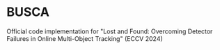 # BUSCA
Official code implementation for "Lost and Found: Overcoming Detector Failures in Online Multi-Object Tracking" (ECCV 2024)
